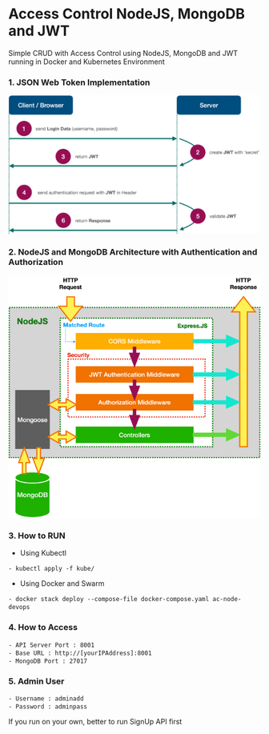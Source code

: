 # Access Control NodeJS, MongoDB and JWT
Simple CRUD with Access Control using NodeJS, MongoDB and JWT running in Docker and Kubernetes Environment

### 1. JSON Web Token Implementation
![alt text](https://github.com/masardon/access_control-node-devops/blob/main/images/jwt_arch.jpg "JWT Implementation")

### 2. NodeJS and MongoDB Architecture with Authentication and Authorization
![alt text](https://github.com/masardon/access_control-node-devops/blob/main/images/nodejs_arch.jpg "AA Architecture")

### 3. How to RUN
* Using Kubectl
~~~~
- kubectl apply -f kube/
~~~~

* Using Docker and Swarm
~~~~
- docker stack deploy --compose-file docker-compose.yaml ac-node-devops
~~~~

### 4. How to Access
~~~~
- API Server Port : 8001
- Base URL : http://[yourIPAddress]:8001
- MongoDB Port : 27017
~~~~

### 5. Admin User	
~~~~
- Username : adminadd
- Password : adminpass
~~~~
If you run on your own, better to run SignUp API first
